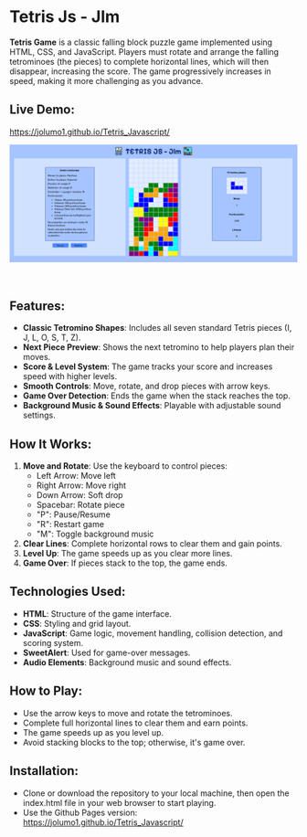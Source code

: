 # Tetris Js - Jlm

**Tetris Game** is a classic falling block puzzle game implemented using HTML, CSS, and JavaScript. Players must rotate and arrange the falling tetrominoes (the pieces) to complete horizontal lines, which will then disappear, increasing the score. The game progressively increases in speed, making it more challenging as you advance.

## Live Demo:
https://jolumo1.github.io/Tetris_Javascript/
<br>

![Game Preview](img_readme/tetris_preview.png)

<br>

## Features:
- **Classic Tetromino Shapes**: Includes all seven standard Tetris pieces (I, J, L, O, S, T, Z).
- **Next Piece Preview**: Shows the next tetromino to help players plan their moves.
- **Score & Level System**: The game tracks your score and increases speed with higher levels.
- **Smooth Controls**: Move, rotate, and drop pieces with arrow keys.
- **Game Over Detection**: Ends the game when the stack reaches the top.
- **Background Music & Sound Effects**: Playable with adjustable sound settings.

## How It Works:
1. **Move and Rotate**: Use the keyboard to control pieces:
   - Left Arrow: Move left
   - Right Arrow: Move right
   - Down Arrow: Soft drop
   - Spacebar: Rotate piece
   - "P": Pause/Resume
   - "R": Restart game
   - "M": Toggle background music
2. **Clear Lines**: Complete horizontal rows to clear them and gain points.
3. **Level Up**: The game speeds up as you clear more lines.
4. **Game Over**: If pieces stack to the top, the game ends.

## Technologies Used:
- **HTML**: Structure of the game interface.
- **CSS**: Styling and grid layout.
- **JavaScript**: Game logic, movement handling, collision detection, and scoring system.
- **SweetAlert**: Used for game-over messages.
- **Audio Elements**: Background music and sound effects.

## How to Play:
- Use the arrow keys to move and rotate the tetrominoes.
- Complete full horizontal lines to clear them and earn points.
- The game speeds up as you level up.
- Avoid stacking blocks to the top; otherwise, it's game over.

## Installation:
- Clone or download the repository to your local machine, then open the index.html file in your web browser to start playing.
- Use the Github Pages version: https://jolumo1.github.io/Tetris_Javascript/




